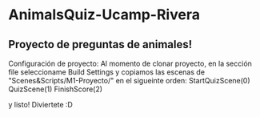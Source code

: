 # AnimalsQuiz-Ucamp-Rivera
Proyecto de preguntas de animales!
---------------------------------
Configuración de proyecto: 
Al momento de clonar proyecto, en la sección file seleccioname Build Settings y copiamos las escenas de "Scenes&Scripts/M1-Proyecto/" en el sigueinte orden:
  StartQuizScene(0)
  QuizScene(1)
  FinishScore(2)
 
y listo! Diviertete :D
